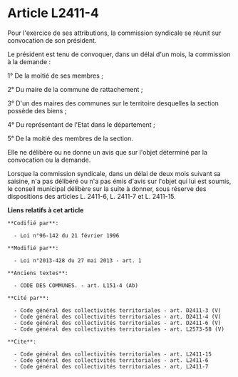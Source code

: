 # Article L2411-4

Pour l'exercice de ses attributions, la commission syndicale se réunit sur convocation de son président. 

Le président est tenu de convoquer, dans un délai d'un mois, la commission à la demande : 

1° De la moitié de ses membres ; 

2° Du maire de la commune de rattachement ; 

3° D'un des maires des communes sur le territoire desquelles la section possède des biens ; 

4° Du représentant de l'Etat dans le département ; 

5° De la moitié des membres de la section. 

Elle ne délibère ou ne donne un avis que sur l'objet déterminé par la convocation ou la demande. 

Lorsque la commission syndicale, dans un délai de deux mois suivant sa saisine, n'a pas délibéré ou n'a pas émis d'avis sur
l'objet qui lui est soumis, le conseil municipal délibère sur la suite à donner, sous réserve des dispositions des articles
L. 2411-6, L. 2411-7 et L. 2411-15.

**Liens relatifs à cet article**

	**Codifié par**:

	  - Loi n°96-142 du 21 février 1996

	**Modifié par**:

	  - Loi n°2013-428 du 27 mai 2013 - art. 1

	**Anciens textes**:

	  - CODE DES COMMUNES. - art. L151-4 (Ab)

	**Cité par**:

	  - Code général des collectivités territoriales - art. D2411-3 (V)
	  - Code général des collectivités territoriales - art. D2411-4 (V)
	  - Code général des collectivités territoriales - art. D2411-6 (V)
	  - Code général des collectivités territoriales - art. L2573-58 (V)

	**Cite**:

	  - Code général des collectivités territoriales - art. L2411-15
	  - Code général des collectivités territoriales - art. L2411-6
	  - Code général des collectivités territoriales - art. L2411-7

